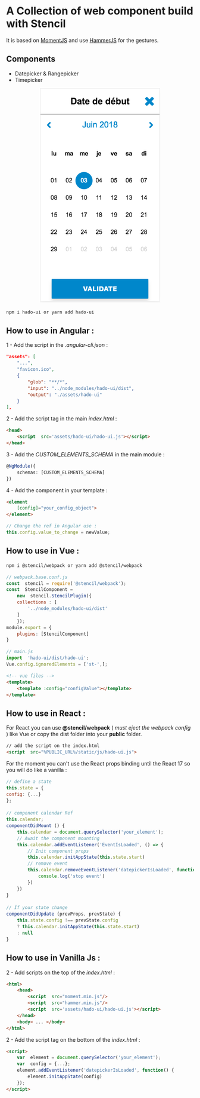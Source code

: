 # A Collection of web component build with Stencil

 
It is based on [MomentJS](https://momentjs.com/docs/) and use [HammerJS](https://hammerjs.github.io/) for the gestures.

  

## Components

* Datepicker & Rangepicker
* Timepicker

  

<p  align="center">
<img  src="https://github.com/fausfore/hado-ui/blob/master/documentation/assets/mode-mobile.png"/>
</p>

```bash
npm i hado-ui or yarn add hado-ui
```

## How to use in Angular :

1 - Add the script in the *.angular-cli.json* :

```json
"assets": [
	"...",
	"favicon.ico",
	{
		"glob": "**/*",
		"input": "../node_modules/hado-ui/dist",
		"output": "./assets/hado-ui"
	}
],
```

2 - Add the script tag in the main *index.html* :

```html
<head>
	<script  src='assets/hado-ui/hado-ui.js'></script>
</head>

```

3 - Add the *CUSTOM_ELEMENTS_SCHEMA* in the main module :

```typescript
@NgModule({
	schemas: [CUSTOM_ELEMENTS_SCHEMA]
})
```

4 - Add the component in your template :

```html
<element
	[config]="your_config_object">
</element>
```

```typescript
// Change the ref in Angular use :
this.config.value_to_change = newValue;
```

## How to use in Vue :

```bash
npm i @stencil/webpack or yarn add @stencil/webpack
```

```javascript
// webpack.base.conf.js
const  stencil = require('@stencil/webpack');
const  StencilComponent =
	new  stencil.StencilPlugin({
	collections : [
		'../node_modules/hado-ui/dist'
	]
	});
module.export = {
	plugins: [StencilComponent]
}
```

```javascript
// main.js
import  'hado-ui/dist/hado-ui';
Vue.config.ignoredElements = ['st-',];
```

  

```html
<!-- vue files -->
<template>
	<template :config="configValue"></template>
</template>
```

## How to use in React :

For React you can use **@stencil/webpack** ( *must eject the webpack config* ) like Vue or copy the dist folder into your **public** folder.

```html
// add the script on the index.html
<script  src="%PUBLIC_URL%/static/js/hado-ui.js">
```

For the moment you can't use the React props binding until the React 17 so you will do like a vanilla :

```javascript
// define a state
this.state = {
config: {...}
};

// component calendar Ref
this.calendar;
componentDidMount () {
	this.calendar = document.querySelector('your_element');
	// Await the component mounting
	this.calendar.addEventListener('EventIsLoaded', () => {
		// Init component props
		this.calendar.initAppState(this.state.start)
		// remove event
		this.calendar.removeEventListener('datepickerIsLoaded', function() {
			console.log('stop event')
		})
	})
}

// If your state change
componentDidUpdate (prevProps, prevState) {
	this.state.config !== prevState.config
	? this.calendar.initAppState(this.state.start)
	: null
}
```

## How to use in Vanilla Js :

2 - Add scripts on the top of the *index.html* :

```html
<html>
	<head>
		<script  src="moment.min.js"/>
		<script  src="hammer.min.js"/>
		<script  src='assets/hado-ui/hado-ui.js'></script>
	</head>
	<body> ... </body>
</html>
```

2 - Add the script tag on the bottom of the *index.html* :

```html
<script>
	var  element = document.querySelector('your_element');
	var  config = {...};
	element.addEventListener('datepickerIsLoaded', function() {
		element.initAppState(config)
	});
</script>
```
